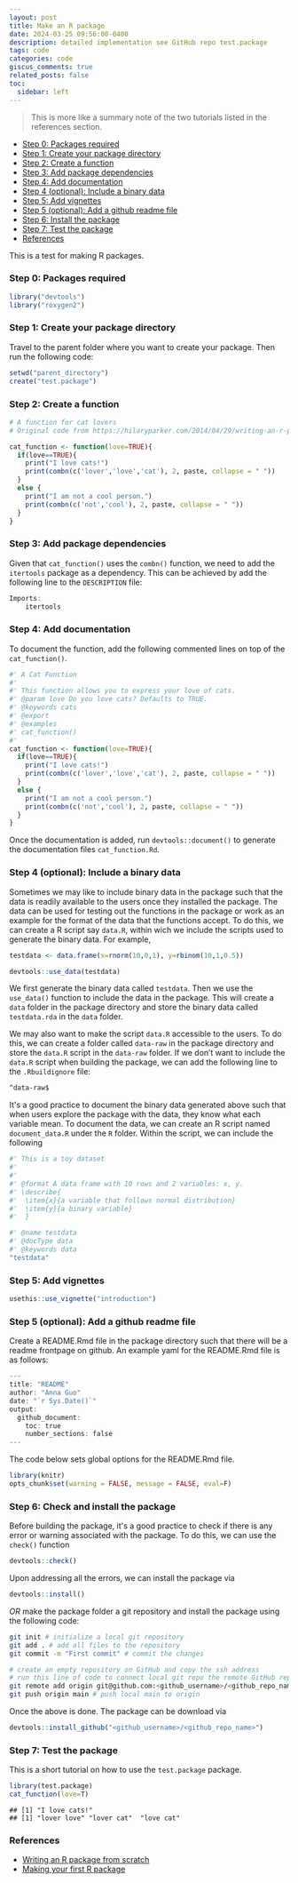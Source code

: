 ```yaml
---
layout: post
title: Make an R package
date: 2024-03-25 09:56:00-0400
description: detailed implementation see GitHub repo test.package
tags: code
categories: code
giscus_comments: true
related_posts: false
toc:
  sidebar: left
---
```


> This is more like a summary note of the two tutorials listed in the references section.

- [Step 0: Packages required](#step-0-packages-required)
- [Step 1: Create your package
  directory](#step-1-create-your-package-directory)
- [Step 2: Create a function](#step-2-create-a-function)
- [Step 3: Add package dependencies](#step-3-add-package-dependencies)
- [Step 4: Add documentation](#step-4-add-documentation)
- [Step 4 (optional): Include a binary
  data](#step-4-optional-include-a-binary-data)
- [Step 5: Add vignettes](#step-5-add-vignettes)
- [Step 5 (optional): Add a github readme
  file](#step-5-optional-add-a-github-readme-file)
- [Step 6: Install the package](#step-6-install-the-package)
- [Step 7: Test the package](#step-7-test-the-package)
- [References](#references)

This is a test for making R packages.

### Step 0: Packages required

``` r
library("devtools")
library("roxygen2")
```

### Step 1: Create your package directory

Travel to the parent folder where you want to create your package. Then
run the following code:

``` r
setwd("parent_directory")
create("test.package")
```

### Step 2: Create a function

``` r
# A function for cat lovers
# Original code from https://hilaryparker.com/2014/04/29/writing-an-r-package-from-scratch/

cat_function <- function(love=TRUE){
  if(love==TRUE){
    print("I love cats!")
    print(combn(c('lover','love','cat'), 2, paste, collapse = " "))
  }
  else {
    print("I am not a cool person.")
    print(combn(c('not','cool'), 2, paste, collapse = " "))
  }
}
```

### Step 3: Add package dependencies

Given that `cat_function()` uses the `combn()` function, we need to add
the `itertools` package as a dependency. This can be achieved by add the
following line to the `DESCRIPTION` file:

``` r
Imports:
    itertools
```

### Step 4: Add documentation

To document the function, add the following commented lines on top of
the `cat_function()`.

``` r
#' A Cat Function
#'
#' This function allows you to express your love of cats.
#' @param love Do you love cats? Defaults to TRUE.
#' @keywords cats
#' @export
#' @examples
#' cat_function()
#' 
cat_function <- function(love=TRUE){
  if(love==TRUE){
    print("I love cats!")
    print(combn(c('lover','love','cat'), 2, paste, collapse = " "))
  }
  else {
    print("I am not a cool person.")
    print(combn(c('not','cool'), 2, paste, collapse = " "))
  }
}
```

Once the documentation is added, run `devtools::document()` to generate
the documentation files `cat_function.Rd`.

### Step 4 (optional): Include a binary data

Sometimes we may like to include binary data in the package such that
the data is readily available to the users once they installed the
package. The data can be used for testing out the functions in the
package or work as an example for the format of the data that the
functions accept. To do this, we can create a R script say `data.R`,
within wich we include the scripts used to generate the binary data. For
example,

``` r
testdata <- data.frame(x=rnorm(10,0,1), y=rbinom(10,1,0.5))

devtools::use_data(testdata)
```

We first generate the binary data called `testdata`. Then we use the
`use_data()` function to include the data in the package. This will
create a `data` folder in the package directory and store the binary
data called `testdata.rda` in the `data` folder.

We may also want to make the script `data.R` accessible to the users. To
do this, we can create a folder called `data-raw` in the package
directory and store the `data.R` script in the `data-raw` folder. If we
don’t want to include the `data.R` script when building the package, we
can add the following line to the `.Rbuildignore` file:

``` bash
^data-raw$
```



It's a good practice to document the binary data generated above such that when users explore the package with the data, they know what each variable mean. To document the data, we can create an R script named `document_data.R` under the `R` folder. Within the script, we can include the following 

```R
#' This is a toy dataset
#'
#'
#' @format A data frame with 10 rows and 2 variables: x, y.
#' \describe{
#'  \item{x}{a variable that follows normal distribution}
#'  \item{y}{a binary variable}
#'  }

#' @name testdata
#' @docType data
#' @keywords data
"testdata"
```







### Step 5: Add vignettes

``` r
usethis::use_vignette("introduction")
```



### Step 5 (optional): Add a github readme file

Create a README.Rmd file in the package directory such that there will
be a readme frontpage on github. An example yaml for the README.Rmd file
is as follows:

``` r
---
title: "README"
author: "Anna Guo"
date: "`r Sys.Date()`"
output: 
  github_document:
    toc: true
    number_sections: false
---
```

The code below sets global options for the README.Rmd file.

``` r
library(knitr)
opts_chunk$set(warning = FALSE, message = FALSE, eval=F)
```

### Step 6: Check and install the package

Before building the package, it's a good practice to check if there is any error or warning associated with the package. To do this, we can use the `check()` function

```R
devtools::check()
```



Upon addressing all the errors, we can install the package via

``` r
devtools::install()
```

*OR* make the package folder a git repository and install the package
using the following code:

``` bash
git init # initialize a local git repository
git add . # add all files to the repository
git commit -m "First commit" # commit the changes

# create an empty repository on GitHub and copy the ssh address
# run this line of code to connect local git repo the remote GitHub repo
git remote add origin git@github.com:<github_username>/<github_repo_name>.git # make change here!!!!!
git push origin main # push local main to origin
```

Once the above is done. The package can be download via

``` r
devtools::install_github("<github_username>/<github_repo_name>")
```

### Step 7: Test the package

This is a short tutorial on how to use the `test.package` package.

``` r
library(test.package)
cat_function(love=T)
```

    ## [1] "I love cats!"
    ## [1] "lover love" "lover cat"  "love cat"

### References

- [Writing an R package from
  scratch](https://hilaryparker.com/2014/04/29/writing-an-r-package-from-scratch/)
- [Making your first R
  package](https://tinyheero.github.io/jekyll/update/2015/07/26/making-your-first-R-package.html)
